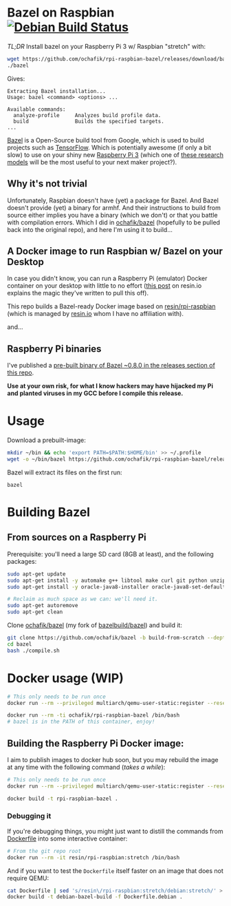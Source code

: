 # Bazel on Raspbian [![Debian Build Status](https://travis-ci.org/ochafik/rpi-raspbian-bazel.svg?branch=master)](https://travis-ci.org/ochafik/rpi-raspbian-bazel)

*TL;DR* Install bazel on your Raspberry Pi 3 w/ Raspbian "stretch" with:
```bash
wget https://github.com/ochafik/rpi-raspbian-bazel/releases/download/bazel-raspbian-armv7l-0.8.0-20171130/bazel
./bazel
```
Gives:
```
Extracting Bazel installation...
Usage: bazel <command> <options> ...

Available commands:
  analyze-profile     Analyzes build profile data.
  build               Builds the specified targets.
...
```

[Bazel](https://bazel.build/) is a Open-Source build tool from Google, which is used to build projects
such as [TensorFlow](https://www.tensorflow.org/). Which is potentially awesome
(if only a bit slow) to use on your shiny new
[Raspberry Pi 3](https://www.raspberrypi.org/) (which one of
[these research models](https://github.com/tensorflow/models/tree/master/research)
 will be the most useful to your next maker project?).

## Why it's not trivial

Unfortunately, Raspbian doesn't have (yet) a package for Bazel. And Bazel
doesn't provide (yet) a binary for armhf. And their instructions to build from
source either implies you have a binary (which we don't) or that you battle with
compilation errors. Which I did in
[ochafik/bazel](https://github.com/ochafik/bazel/tree/build-from-scratch) (hopefully
to be pulled back into the original repo), and here I'm using it to build...

## A Docker image to run Raspbian w/ Bazel on your Desktop

In case you didn't know, you can run a Raspberry Pi (emulator) Docker container 
on your desktop with little to no effort ([this post](https://resin.io/blog/building-arm-containers-on-any-x86-machine-even-dockerhub/) on resin.io
explains the magic they've written to pull this off).

This repo builds a Bazel-ready Docker image based on
[resin/rpi-raspbian](https://hub.docker.com/r/resin/rpi-raspbian/)
(which is managed by [resin.io](https://resin.io) whom I have no
affiliation with).

and...

## Raspberry Pi binaries

I've published a [pre-built binary of Bazel ~0.8.0 in the releases section of this repo](https://github.com/ochafik/rpi-raspbian-bazel/releases).

**Use at your own risk, for what I know hackers may have hijacked my Pi and planted viruses in my GCC before I compile this release.**

# Usage

Download a prebuilt-image:
```bash
mkdir ~/bin && echo 'export PATH=$PATH:$HOME/bin' >> ~/.profile
wget -o ~/bin/bazel https://github.com/ochafik/rpi-raspbian-bazel/releases/download/bazel-raspbian-armv7l-0.8.0-20171130/bazel
```
Bazel will extract its files on the first run:
```
bazel
```

# Building Bazel

## From sources on a Raspberry Pi

Prerequisite: you'll need a large SD card (8GB at least), and the following packages:

```bash
sudo apt-get update
sudo apt-get install -y automake g++ libtool make curl git python unzip wget zip
sudo apt-get install -y oracle-java8-installer oracle-java8-set-default

# Reclaim as much space as we can: we'll need it.
sudo apt-get autoremove
sudo apt-get clean
```

Clone [ochafik/bazel](https://github.com/ochafik/bazel/tree/build-from-scratch) (my fork of
[bazelbuild/bazel](https://github.com/bazelbuild/bazel)) and build it:

```bash
git clone https://github.com/ochafik/bazel -b build-from-scratch --depth=1
cd bazel
bash ./compile.sh
```

# Docker usage (WIP)

```bash
# This only needs to be run once
docker run --rm --privileged multiarch/qemu-user-static:register --reset

docker run --rm -ti ochafik/rpi-raspbian-bazel /bin/bash
# bazel is in the PATH of this container, enjoy!
```

## Building the Raspberry Pi Docker image:

I aim to publish images to docker hub soon, but you may rebuild the image at 
any time with the following command (*takes a while*):

```bash
# This only needs to be run once
docker run --rm --privileged multiarch/qemu-user-static:register --reset

docker build -t rpi-raspbian-bazel .
```

### Debugging it

If you're debugging things, you might just want to distill the commands from 
[Dockerfile](./Dockerfile) into some interactive container:

```bash
# From the git repo root
docker run --rm -it resin/rpi-raspbian:stretch /bin/bash
```

And if you want to test the `Dockerfile` itself faster on an image that does
not require QEMU:

```bash
cat Dockerfile | sed 's/resin\/rpi-raspbian:stretch/debian:stretch/' > Dockerfile.debian
docker build -t debian-bazel-build -f Dockerfile.debian .
```
